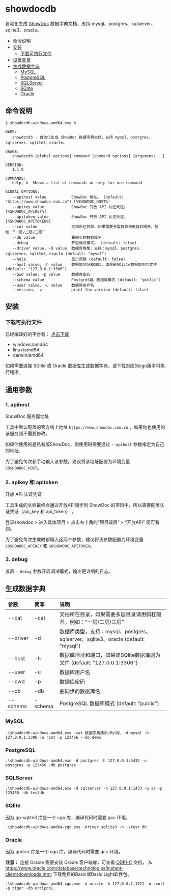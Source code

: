 # showdocdb

自动化生成 [ShowDoc](https://github.com/star7th/showdoc)  数据字典文档，支持 mysql、postgres、sqlserver、sqlite3、oracle。

- [命令说明](#命令说明)
- [安装](#安装)
    - [下载可执行文件](#下载可执行文件)
- [设置变量](#设置变量)
- [生成数据字典](#生成数据字典)
    - [MySQL](#MySQL)
    - [PostgreSQL](#PostgreSQL)
    - [SQLServer](#SQLServer)
    - [SQlite](#SQlite)
    - [Oracle](#Oracle)

## 命令说明

```
$ showdocdb-windows-amd64.exe h

NAME:
   showdocdb - 自动化生成 ShowDoc 数据字典文档，支持 mysql、postgres、sqlserver、sqlite3、oracle。

USAGE:
   showdocdb [global options] command [command options] [arguments...]

VERSION:
   1.1.0

COMMANDS:
   help, h  Shows a list of commands or help for one command

GLOBAL OPTIONS:
   --apihost value           ShowDoc 地址。 (default: "https://www.showdoc.com.cn") [%SHOWDOC_HOST%]
   --apikey value            ShowDoc 开放 API 认证凭证。 [%SHOWDOC_APIKEY%]
   --apitoken value          ShowDoc 开放 API 认证凭证。 [%SHOWDOC_APITOKEN%]
   --cat value               文档所在目录，如果需要多层目录请用斜杠隔开，例如：“一层/二层/三层”
   --db value                要同步的数据库名
   --debug                   开启调试模式。 (default: false)
   --driver value, -d value  数据库类型，支持：mysql、postgres、sqlserver、sqlite3、oracle (default: "mysql")
   --help                    显示帮助 (default: false)
   --host value, -h value    数据库地址和端口，如果是SQlite数据库则为文件 (default: "127.0.0.1:3306")
   --pwd value, -p value     数据库密码
   --schema value            PostgreSQL 数据库模式 (default: "public")
   --user value, -u value    数据库用户名
   --version, -v             print the version (default: false)

```

## 安装

### 下载可执行文件

已经编译好的平台有： [点击下载](https://github.com/whaios/showdocdb/releases)
- windows/amd64
- linux/amd64
- darwin/amd64

如果需要连接 SQlite 或 Oracle 数据库生成数据字典，请下载对应的cgo版本可执行程序。

## 通用参数

### 1. apihost 

ShowDoc 服务器地址

工具中默认配置的官方线上地址 `https://www.showdoc.com.cn` ，如果你也使用的该服务则不需要修改。

如果你使用的是私有版ShowDoc，则使用时需要通过 `--apihost` 参数指定为自己的地址。

为了避免每次都手动输入该参数，建议将该地址配置为环境变量 `GOSHOWDOC_HOST`。

### 2. apikey 和 apitoken

开放 API 认证凭证

工具生成的文档最终会通过开放API同步到 ShowDoc 的项目中，所以需要配置认证凭证（api_key 和 api_token） 。

登录showdoc > 进入具体项目 > 点击右上角的”项目设置” > “开放API” 便可看到。

为了避免每次生成时都输入这两个参数，建议将该参数配置为环境变量 `GOSHOWDOC_APIKEY` 和 `GOSHOWDOC_APITOKEN`。

### 3. debug

设置 `--debug` 参数开启调试模式，输出更详细的日志。

## 生成数据字典

| 参数       | 简写      | 说明                                                                  |
|:---------|:--------|:--------------------------------------------------------------------|
| --cat    | -cat    | 文档所在目录，如果需要多层目录请用斜杠隔开，例如：“一层/二层/三层”                                 |
| --driver | -d      | 数据库类型，支持：mysql、postgres、sqlserver、sqlite3、oracle (default: "mysql") |
| --host   | -h      | 数据库地址和端口，如果是SQlite数据库则为文件 (default: "127.0.0.1:3306")               |
| --user   | -u      | 数据库用户名                                                              |
| --pwd    | -p      | 数据库密码                                                               |
| --db     | -db     | 要同步的数据库名                                                            |
| --schema | -schema | PostgreSQL 数据库模式 (default: "public")                                |

### MySQL

```shell
.\showdocdb-windows-amd64.exe -cat 数据字典演示/MySQL -d mysql -h 127.0.0.1:3306 -u root -p 123456 --db demo
```

### PostgreSQL

```shell
.\showdocdb-windows-amd64.exe -d postgres -h 127.0.0.1:5432 -u postgres -p 123456 -db postgres
```

### SQLServer

```shell
.\showdocdb-windows-amd64.exe -d sqlserver -h 127.0.0.1:1433 -u sa -p 123456 -db testdb
```

### SQlite

因为 go-sqlite3 库是一个 cgo 库，编译代码时需要 gcc 环境。

```shell
.\showdocdb-windows-amd64-cgo.exe -driver sqlite3 -h .\test.db
```

### Oracle

因为 godror 库是一个 cgo 库，编译代码时需要 gcc 环境。

**注意：**
连接 Oracle 需要安装 Oracle 客户端库，可查看 [ODPI-C](https://oracle.github.io/odpi/doc/installation.html) 文档，
从 https://www.oracle.com/database/technologies/instant-client/downloads.html 下载免费的Basic或Basic Light软件包。

```shell
.\showdocdb-windows-amd64-cgo.exe -d oracle -h 127.0.0.1:1521 -u scott -p tiger -db orclpdb1
```
